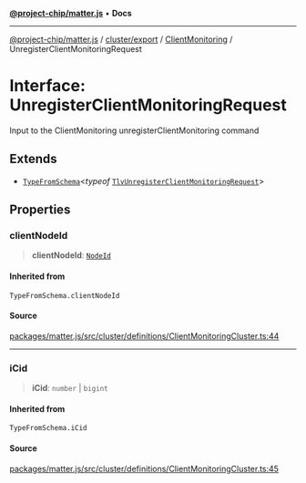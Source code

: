 [**@project-chip/matter.js**](../../../../../README.md) • **Docs**

***

[@project-chip/matter.js](../../../../../modules.md) / [cluster/export](../../../README.md) / [ClientMonitoring](../README.md) / UnregisterClientMonitoringRequest

# Interface: UnregisterClientMonitoringRequest

Input to the ClientMonitoring unregisterClientMonitoring command

## Extends

- [`TypeFromSchema`](../../../../../tlv/export/README.md#typefromschemas)\<*typeof* [`TlvUnregisterClientMonitoringRequest`](../README.md#tlvunregisterclientmonitoringrequest)\>

## Properties

### clientNodeId

> **clientNodeId**: [`NodeId`](../../../../../datatype/export/README.md#nodeid)

#### Inherited from

`TypeFromSchema.clientNodeId`

#### Source

[packages/matter.js/src/cluster/definitions/ClientMonitoringCluster.ts:44](https://github.com/project-chip/matter.js/blob/7a8cbb56b87d4ccf34bec5a9a95ab40a1711324f/packages/matter.js/src/cluster/definitions/ClientMonitoringCluster.ts#L44)

***

### iCid

> **iCid**: `number` \| `bigint`

#### Inherited from

`TypeFromSchema.iCid`

#### Source

[packages/matter.js/src/cluster/definitions/ClientMonitoringCluster.ts:45](https://github.com/project-chip/matter.js/blob/7a8cbb56b87d4ccf34bec5a9a95ab40a1711324f/packages/matter.js/src/cluster/definitions/ClientMonitoringCluster.ts#L45)

